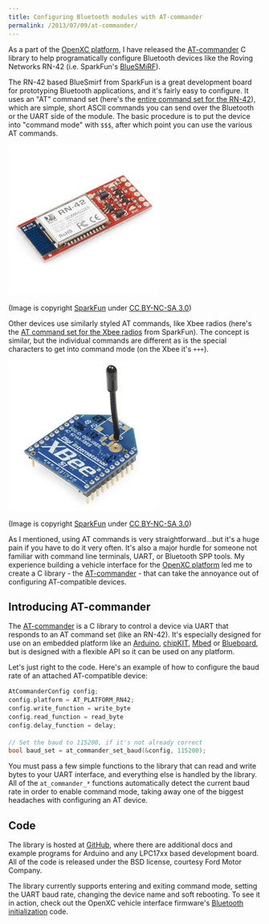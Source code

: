 ```yaml
---
title: Configuring Bluetooth modules with AT-commander
permalink: /2013/07/09/at-commander/
---
```


<p class="pullout">As a part of the <a
href="http://openxcplatform.com">OpenXC platform</a>, I have released the <a
href="https://github.com/openxc/AT-commander">AT-commander</a> C library to help
programatically configure Bluetooth devices like the Roving Networks
RN-42 (i.e. SparkFun's <a
href="https://www.sparkfun.com/products/10269">BlueSMiRF</a>).
</p>

The RN-42 based BlueSmirf from SparkFun is a great development board for
prototyping Bluetooth applications, and it's fairly easy to configure. It uses
an "AT" command set (here's the <a
href="https://www.sparkfun.com/datasheets/Wireless/Bluetooth/rn-bluetooth-um.pdf">entire
command set for the RN-42</a>), which are simple, short ASCII commands you can
send over the Bluetooth or the UART side of the module. The basic procedure is
to put the device into "command mode" with `$$$`, after which point you can use
the various AT commands.

![SparkFun BlueSMiRF](/images/bluesmirf.jpg)

(Image is copyright [SparkFun](http://sparkfun.com) under [CC BY-NC-SA
3.0](http://creativecommons.org/licenses/by-nc-sa/3.0/))

Other devices use similarly styled AT commands, like Xbee radios (here's the <a
href="https://dlnmh9ip6v2uc.cloudfront.net/learn/materials/29/22AT%20Commands.pdf">AT
command set for the Xbee radios</a> from SparkFun). The concept is similar, but
the individual commands are different as is the special characters to get into
command mode (on the Xbee it's `+++`).

![Xbee Radio](/images/xbee.jpg)

(Image is copyright [SparkFun](http://sparkfun.com) under [CC BY-NC-SA
3.0](http://creativecommons.org/licenses/by-nc-sa/3.0/))

As I mentioned, using AT commands is very straightforward...but it's a huge pain
if you have to do it very often. It's also a major hurdle for someone not
familiar with command line terminals, UART, or Bluetooth SPP tools. My
experience building a vehicle interface for the <a
href="http://openxcplatform.com/">OpenXC platform</a> led me to create a C
library - the [AT-commander](https://github.com/openxc/AT-commander) - that can
take the annoyance out of configuring AT-compatible devices.

## Introducing AT-commander

The [AT-commander][] is a C library to control a device via UART that responds
to an AT command set (like an RN-42). It's especially designed for use on an
embedded platform like an [Arduino](http://www.arduino.cc/),
[chipKIT](http://www.digilentinc.com/Products/Catalog.cfm?NavPath=2,892&Cat=18),
[Mbed](http://mbed.org/) or [Blueboard](https://www.sparkfun.com/products/9931),
but is designed with a flexible API so it can be used on any platform.

Let's just right to the code. Here's an example of how to configure the baud
rate of an attached AT-compatible device:

```c
AtCommanderConfig config;
config.platform = AT_PLATFORM_RN42;
config.write_function = write_byte
config.read_function = read_byte
config.delay_function = delay;

// Set the baud to 115200, if it's not already correct
bool baud_set = at_commander_set_baud(&config, 115200);
```

You must pass a few simple functions to the library that can read and write
bytes to your UART interface, and everything else is handled by the library. All
of the `at_commander_*` functions automatically detect the current baud rate in
order to enable command mode, taking away one of the biggest headaches with
configuring an AT device.

## Code

The library is hosted at [GitHub](https://github.com/openxc/AT-commander), where
there are additional docs and example programs for Arduino and any LPC17xx based
development board. All of the code is released under the BSD license, courtesy
Ford Motor Company.

The library currently supports entering and exiting command mode, setting the
UART baud rate, changing the device name and soft rebooting. To see it in
action, check out the OpenXC vehicle interface firmware's [Bluetooth
initialization](https://github.com/openxc/cantranslator/blob/master/src/bluetooth.cpp)
code.

[AT-commander]: https://github.com/openxc/AT-commander
